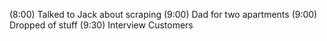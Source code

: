 (8:00) Talked to Jack about scraping 
(9:00) Dad for two apartments
(9:00) Dropped of stuff
(9:30) Interview Customers
